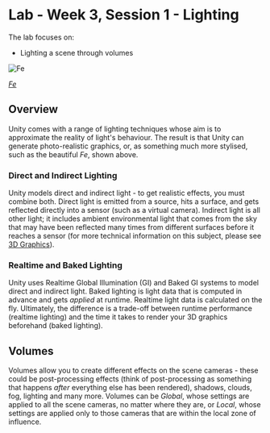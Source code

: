 # Lab - Week 3, Session 1 - Lighting

The lab focuses on:

- Lighting a scene through volumes

![Fe](./images/fe.png)

_[Fe](https://www.ea.com/games/fe)_

## Overview

Unity comes with a range of lighting techniques whose aim is to approximate the reality of light's behaviour. The result is that Unity can generate photo-realistic graphics, or, as something much more stylised, such as the beautiful _Fe_, shown above.

### Direct and Indirect Lighting

Unity models direct and indirect light - to get realistic effects, you must combine both. Direct light is emitted from a source, hits a surface, and gets reflected directly into a sensor (such as a virtual camera). Indirect light is all other light; it includes ambient environmental light that comes from the sky that may have been reflected many times from different surfaces before it reaches a sensor (for more technical information on this subject, please see [3D Graphics](../graphicsBackground.md)).

### Realtime and Baked Lighting

Unity uses Realtime Global Illumination (GI) and Baked GI systems to model direct and indirect light. Baked lighting is light data that is computed in advance and gets _applied_ at runtime. Realtime light data is calculated on the fly. Ultimately, the difference is a trade-off between runtime performance (realtime lighting) and the time it takes to render your 3D graphics beforehand (baked lighting).

## Volumes

Volumes allow you to create different effects on the scene cameras - these could be post-processing effects (think of post-processing as something that happens _after_ everything else has been rendered), shadows, clouds, fog, lighting and many more. Volumes can be _Global_, whose settings are applied to all the scene cameras, no matter where they are, or _Local_, whose settings are applied only to those cameras that are within the local zone of influence.
